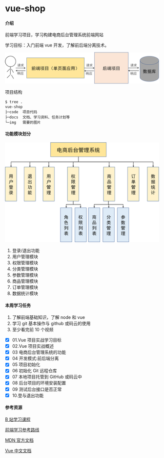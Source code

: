 # vue-shop

#### 介绍

前端学习项目，学习构建电商后台管理系统前端网站

学习目标：入门前端 vue 开发，了解前后端分离技术。

![](img/front-back-sep.png)

项目结构

```
$ tree .
vue-shop
├─code  项目代码
├─docs  文档、学习资料、任务计划等
└─img   需要的图片
```

#### 功能模块划分

![](img/arch.png)

1. 登录/退出功能
2. 用户管理模块
3. 权限管理模块
4. 分类管理模块
5. 参数管理模块
6. 商品管理模块
7. 订单管理模块
8. 数据统计模块

#### 本周学习任务

1. 了解前端基础知识，了解 node 和 vue
2. 学习 git 基本操作与 github 或码云的使用
3. 至少看完前 10 个视频

- [x] 01.Vue 项目实战学习目标
- [x] 02.Vue 项目实战概述
- [x] 03 电商后台管理系统的功能
- [x] 04 开发模式:前后端分离
- [x] 05 项目初始化
- [x] 06 初始化 Git 远程仓库
- [x] 07 本地项目托管到 GitHub 或码云中
- [x] 08 后台项目的环境安装配置
- [x] 09 测试后台接口是否正常
- [x] 10.登与退出功能

#### 参考资源

[B 站学习课程](https://www.bilibili.com/video/av90846070)

[前端学习参考路线](https://www.cnblogs.com/qianguyihao/p/8776837.html)

[MDN 官方文档](https://developer.mozilla.org/zh-CN/)

[Vue 中文文档](https://cn.vuejs.org/)

